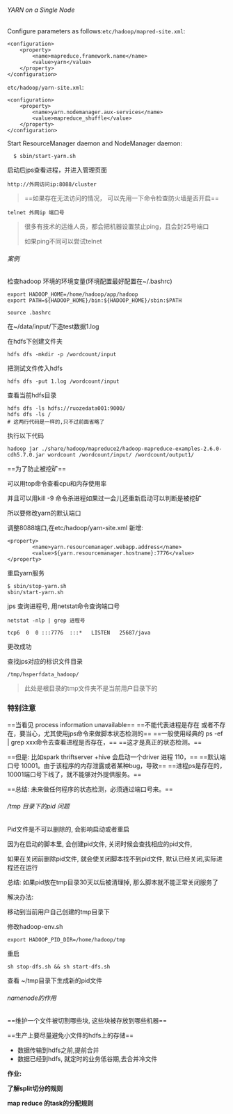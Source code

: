 ###### YARN on a Single Node

Configure parameters as follows:`etc/hadoop/mapred-site.xml`:

```
<configuration>
    <property>
        <name>mapreduce.framework.name</name>
        <value>yarn</value>
    </property>
</configuration>
```

`etc/hadoop/yarn-site.xml`:

```
<configuration>
    <property>
        <name>yarn.nodemanager.aux-services</name>
        <value>mapreduce_shuffle</value>
    </property>
</configuration>
```

Start ResourceManager daemon and NodeManager daemon:

```
  $ sbin/start-yarn.sh
```

启动后jps查看进程，并进入管理页面

```
http://外网访问ip:8088/cluster
```

>==如果存在无法访问的情况， 可以先用一下命令检查防火墙是否开启==

```
telnet 外网ip 端口号
```

>很多有技术的运维人员，都会把机器设置禁止ping，且会封25号端口
>
>如果ping不同可以尝试telnet

###### 案例

检查hadoop 环境的环境变量(环境配置最好配置在~/.bashrc)

```
export HADOOP_HOME=/home/hadoop/app/hadoop
export PATH=${HADOOP_HOME}/bin:${HADOOP_HOME}/sbin:$PATH

source .bashrc
```

在~/data/input/下造test数据1.log

在hdfs下创建文件夹

```
hdfs dfs -mkdir -p /wordcount/input
```

把测试文件传入hdfs

```
hdfs dfs -put 1.log /wordcount/input
```

查看当前hdfs目录

```
hdfs dfs -ls hdfs://ruozedata001:9000/
hdfs dfs -ls /
# 这两行代码是一样的,只不过前面省略了
```

执行以下代码

```
hadoop jar ./share/hadoop/mapreduce2/hadoop-mapreduce-examples-2.6.0-cdh5.7.0.jar wordcount /wordcount/input/ /wordcount/output1/
```

==为了防止被挖矿==

可以用top命令查看cpu和内存使用率

并且可以用kill -9 命令杀进程如果过一会儿还重新启动可以判断是被挖矿

所以要修改yarn的默认端口

调整8088端口,在etc/hadoop/yarn-site.xml 新增:

```
<property>
        <name>yarn.resourcemanager.webapp.address</name>
        <value>${yarn.resourcemanager.hostname}:7776</value>
</property>
```

重启yarn服务

```
$ sbin/stop-yarn.sh
sbin/start-yarn.sh
```

jps 查询进程号, 用netstat命令查询端口号

```
netstat -nlp | grep 进程号
```

```
tcp6  0  0 :::7776  :::*   LISTEN   25687/java  
```

更改成功

查找jps对应的标识文件目录

```
/tmp/hsperfdata_hadoop/
```

>此处是根目录的tmp文件夹不是当前用户目录下的

### **特别注意**

==当看见 process information unavailable==
==不能代表进程是存在 或者不存在，要当心，尤其使用jps命令来做脚本状态检测的==
==一般使用经典的 ps -ef | grep xxx命令去查看进程是否存在，==
==这才是真正的状态检测。==

==但是: 比如spark thriftserver +hive 会启动一个driver 进程 110，==
==默认端口号 10001。由于该程序的内存泄露或者某种bug，导致==
==进程ps是存在的，10001端口号下线了，就不能够对外提供服务。==

==总结: 未来做任何程序的状态检测，必须通过端口号来。==



###### /tmp 目录下的pid 问题

Pid文件是不可以删除的, 会影响启动或者重启

因为在启动的脚本里, 会创建pid文件, 关闭时候会查找相应的pid文件,

如果在关闭前删除pid文件, 就会使关闭脚本找不到pid文件, 默认已经关闭,实际进程还在运行

总结: 如果pid放在tmp目录30天以后被清理掉, 那么脚本就不能正常关闭服务了

解决办法:

移动到当前用户自己创建的tmp目录下

修改hadoop-env.sh

````
export HADOOP_PID_DIR=/home/hadoop/tmp
````

重启

```
sh stop-dfs.sh && sh start-dfs.sh
```

查看 ~/tmp目录下生成新的pid文件

###### namenode的作用

==维护一个文件被切割哪些块, 这些块被存放到哪些机器==

==生产上要尽量避免小文件的hdfs上的存储==

- 数据传输到hdfs之前,提前合并
- 数据已经到hdfs, 就定时的业务低谷期,去合并冷文件







**作业:**

**了解split切分的规则**

**map reduce 的task的分配规则**

